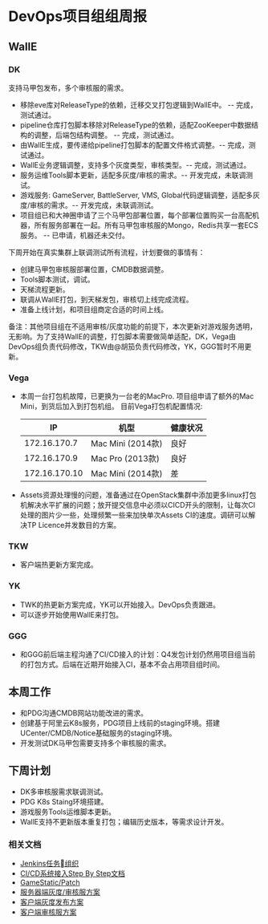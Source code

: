 # DevOps项目组组周报

## WallE

### DK

支持马甲包发布，多个审核服的需求。

* 移除eve库对ReleaseType的依赖，迁移交叉打包逻辑到WallE中。 -- 完成，测试通过。
* pipeline仓库打包脚本移除对ReleaseType的依赖，适配ZooKeeper中数据结构的调整，后端包结构调整。 -- 完成，测试通过。
* 由WallE生成，要传递给pipeline打包脚本的配置文件格式调整。-- 完成，测试通过。
* WallE业务逻辑调整，支持多个灰度类型，审核类型。-- 完成，测试通过。
* 服务运维Tools脚本更新，适配多灰度/审核的需求。-- 开发完成，未联调测试。
* 游戏服务: GameServer, BattleServer, VMS, Global代码逻辑调整，适配多灰度/审核的需求。-- 开发完成，未联调测试。
* 项目组已和大神圈申请了三个马甲包部署位置，每个部署位置购买一台高配机器，所有服务部署在一起。所有马甲包审核服的Mongo，Redis共享一套ECS服务。 -- 已申请，机器还未交付。

下周开始在真实集群上联调测试所有流程，计划要做的事情有：

* 创建马甲包审核服部署位置，CMDB数据调整。
* Tools脚本测试，调试。
* 天梯流程更新。
* 联调从WallE打包，到天梯发包，审核切上线完成流程。
* 准备上线计划，和项目组商定合适的时间上线。

备注：其他项目组在不适用审核/灰度功能的前提下，本次更新对游戏服务透明，无影响。为了支持WallE的调整，打包脚本需要做简单适配，DK，Vega由DevOps组负责代码修改，TKW由@胡笳负责代码修改，YK，GGG暂时不用更新。

### Vega

* 本周一台打包机故障，已更换为一台老的MacPro. 项目组申请了额外的Mac Mini，到货后加入到打包机组。 目前Vega打包机配置情况:

  |IP|机型|健康状况|
  | --- | --- | --- |
  |172.16.170.7| Mac Mini (2014款) | 良好 |
  |172.16.170.9| Mac Pro (2013款) | 良好 |
  |172.16.170.10| Mac Mini (2014款) | 差 |

* Assets资源处理慢的问题，准备通过在OpenStack集群中添加更多linux打包机解决水平扩展的问题；放开提交信息中必须以CICD开头的限制，让每次CI处理的图片少一些，处理频繁一些来加快单次Assets CI的速度。调研可以解决TP Licence并发数目的方案。

### TKW

* 客户端热更新方案完成。

### YK

* TWK的热更新方案完成，YK可以开始接入。DevOps负责跟进。
* 可以逐步开始使用WallE来打包。

### GGG

* 和GGG前后端主程沟通了CI/CD接入的计划：Q4发包计划仍然用项目组当前的打包方式。后端在近期开始接入CI，基本不会占用项目组时间。

## 本周工作

* 和PDG沟通CMDB网站功能改进的需求。
* 创建基于阿里云K8s服务，PDG项目上线前的staging环境。搭建UCenter/CMDB/Notice基础服务的staging环境。
* 开发测试DK马甲包需要支持多个审核服的需求。

## 下周计划

* DK多审核服需求联调测试。
* PDG K8s Staing环境搭建。
* 游戏服务Tools运维脚本更新。
* WallE支持不更新版本重复打包；编辑历史版本，等需求设计开发。

### 相关文档

* [Jenkins任务组织](https://git.youle.game/TC/TSD/DevOps/dune/wikis/jenkins_authorization)
* [CI/CD系统接入Step By Step文档](https://git.youle.game/TC/TSD/DevOps/dune/wikis/integrate_walle_step_by_step)
* [GameStatic/Patch](https://git.youle.game/TC/TSD/DevOps/dune/wikis/Release-Note-v0.1.2)
* [服务器端灰度/审核服方案](https://git.youle.game/TC/TSD/DevOps/dune/wikis/%E5%90%8E%E7%AB%AF%E6%96%87%E6%A1%A3/appstore_review_and_gray)
* [客户端灰度发布方案](https://git.youle.game/TC/TSD/DevOps/dune/wikis/%E5%89%8D%E7%AB%AF%E6%96%87%E6%A1%A3/gray-server)
* [客户端审核服方案](https://git.youle.game/TC/TSD/DevOps/dune/wikis/%E5%89%8D%E7%AB%AF%E6%96%87%E6%A1%A3/apple-review-version)
